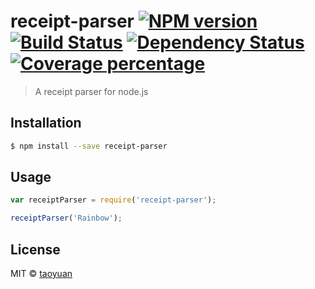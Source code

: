 # receipt-parser [![NPM version][npm-image]][npm-url] [![Build Status][travis-image]][travis-url] [![Dependency Status][daviddm-image]][daviddm-url] [![Coverage percentage][coveralls-image]][coveralls-url]
> A receipt parser for node.js

## Installation

```sh
$ npm install --save receipt-parser
```

## Usage

```js
var receiptParser = require('receipt-parser');

receiptParser('Rainbow');
```
## License

MIT © [taoyuan]()


[npm-image]: https://badge.fury.io/js/receipt-parser.svg
[npm-url]: https://npmjs.org/package/receipt-parser
[travis-image]: https://travis-ci.org//receipt-parser.svg?branch=master
[travis-url]: https://travis-ci.org//receipt-parser
[daviddm-image]: https://david-dm.org//receipt-parser.svg?theme=shields.io
[daviddm-url]: https://david-dm.org//receipt-parser
[coveralls-image]: https://coveralls.io/repos//receipt-parser/badge.svg
[coveralls-url]: https://coveralls.io/r//receipt-parser
